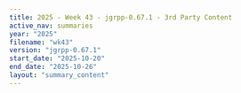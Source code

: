 ```yaml
---
title: 2025 - Week 43 - jgrpp-0.67.1 - 3rd Party Content
active_nav: summaries
year: "2025"
filename: "wk43"
version: "jgrpp-0.67.1"
start_date: "2025-10-20"
end_date: "2025-10-26"
layout: "summary_content"
---
```

